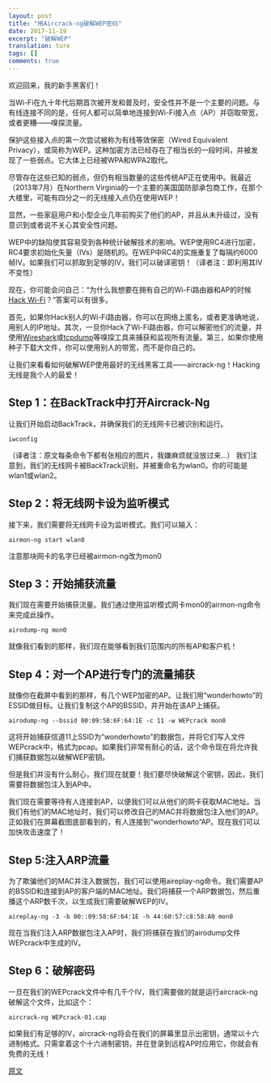 ```yaml
---
layout: post
title: "用Aircrack-ng破解WEP密码"
date: 2017-11-19
excerpt: "破解WEP"
translation: ture
tags: []
comments: true
---
```




欢迎回来，我的新手黑客们！

当Wi-Fi在九十年代后期首次被开发和普及时，安全性并不是一个主要的问题。与有线连接不同的是，任何人都可以简单地连接到Wi-Fi接入点（AP）并窃取带宽，或者更糟——嗅探流量。

保护这些接入点的第一次尝试被称为有线等效保密（Wired Equivalent Privacy），或简称为WEP。这种加密方法已经存在了相当长的一段时间，并被发现了一些弱点。它大体上已经被WPA和WPA2取代。

尽管存在这些已知的弱点，但仍有相当数量的这些传统AP正在使用中。我最近（2013年7月）在Northern Virginia的一个主要的美国国防部承包商工作，在那个大楼里，可能有四分之一的无线接入点仍在使用WEP！

显然，一些家庭用户和小型企业几年前购买了他们的AP，并且从未升级过，没有意识到或者说不关心其安全性问题。

WEP中的缺陷使其容易受到各种统计破解技术的影响。WEP使用RC4进行加密，RC4要求初始化矢量（IVs）是随机的。在WEP中RC4的实施重复了每隔约6000帧IV。如果我们可以抓取到足够的IV，我们可以破译密钥！（译者注：即利用其IV不变性）

现在，你可能会问自己：“为什么我想要在拥有自己的Wi-Fi路由器和AP的时候[Hack Wi-Fi](https://null-byte.wonderhowto.com/how-to/wi-fi-hacking/)？”答案可以有很多。

首先，如果你Hack别人的Wi-Fi路由器，你可以在网络上匿名，或者更准确地说，用别人的IP地址。其次，一旦你Hack了Wi-Fi路由器，你可以解密他们的流量，并使用[Wireshark](https://null-byte.wonderhowto.com/how-to/spy-your-buddys-network-traffic-intro-wireshark-and-osi-model-0133807/)或[tcpdump](http://www.tcpdump.org/)等嗅探工具来捕获和监视所有流量。第三，如果你使用种子下载大文件，你可以使用别人的带宽，而不是你自己的。

让我们来看看如何破解WEP使用最好的无线黑客工具——aircrack-ng！Hacking无线是我个人的最爱！

## Step 1：在BackTrack中打开Aircrack-Ng

让我们开始启动BackTrack，并确保我们的无线网卡已被识别和运行。

	iwconfig

（译者注：原文每条命令下都有张相应的图片，我嫌麻烦就没放过来...）
我们注意到，我们的无线网卡被BackTrack识别，并被重命名为wlan0。你的可能是wlan1或wlan2。

## Step 2：将无线网卡设为监听模式

接下来，我们需要将无线网卡设为监听模式。我们可以输入：

	airmon-ng start wlan0

注意那块网卡的名字已经被airmon-ng改为mon0

## Step 3：开始捕获流量

我们现在需要开始捕获流量。我们通过使用监听模式网卡mon0的airmon-ng命令来完成此操作。

	airodump-ng mon0

就像我们看到的那样，我们现在能够看到我们范围内的所有AP和客户机！

## Step 4：对一个AP进行专门的流量捕获

就像你在截屏中看到的那样，有几个WEP加密的AP。让我们用“wonderhowto”的ESSID做目标。让我们复制这个AP的BSSID，并开始在该AP上捕获。

	airodump-ng --bssid 00:09:5B:6F:64:1E -c 11 -w WEPcrack mon0

这将开始捕获信道11上SSID为“wonderhowto”的数据包，并将它们写入文件WEPcrack中，格式为pcap。如果我们非常有耐心的话，这个命令现在将允许我们捕获数据包以破解WEP密钥。

但是我们并没有什么耐心，我们现在就要！我们要尽快破解这个密钥，因此，我们需要将数据包注入到AP中。

我们现在需要等待有人连接到AP，以便我们可以从他们的网卡获取MAC地址。当我们有他们的MAC地址时，我们可以修改自己的MAC并将数据包注入他们的AP。正如我们在屏幕截图底部看到的，有人连接到“wonderhowto”AP。现在我们可以加快攻击速度了！

## Step 5:注入ARP流量

为了欺骗他们的MAC并注入数据包，我们可以使用aireplay-ng命令。我们需要AP的BSSID和连接到AP的客户端的MAC地址。我们将捕获一个ARP数据包，然后重播这个ARP数千次，以生成我们需要破解WEP的IV。

	aireplay-ng -3 -b 00::09:58:6F:64:1E -h 44:60:57:c8:58:A0 mon0

现在当我们注入ARP数据包注入AP时，我们将捕获在我们的airodump文件WEPcrack中生成的IV。

## Step 6：破解密码

一旦在我们的WEPcrack文件中有几千个IV，我们需要做的就是运行aircrack-ng破解这个文件，比如这个：

	aircrack-ng WEPcrack-01.cap

如果我们有足够的IV，aircrack-ng将会在我们的屏幕里显示出密钥，通常以十六进制格式。只需拿着这个十六进制密钥，并在登录到远程AP时应用它，你就会有免费的无线！

[原文](https://null-byte.wonderhowto.com/how-to/hack-wi-fi-cracking-wep-passwords-with-aircrack-ng-0147340/)
